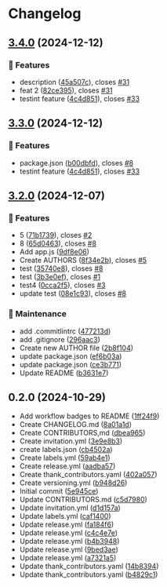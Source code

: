 # Changelog

## [3.4.0](https://github.com/OperationCaribbeanSummer/test-repository/compare/v3.3.0...v3.4.0) (2024-12-12)


### 🚀 Features

* description ([45a507c](https://github.com/OperationCaribbeanSummer/test-repository/commit/45a507c4d57e4cf6bcded4a87e0dd1d959211ad4)), closes [#31](https://github.com/OperationCaribbeanSummer/test-repository/issues/31)
* feat 2 ([82ce395](https://github.com/OperationCaribbeanSummer/test-repository/commit/82ce39537c3aebbec5b5edcf70510b11ef98c323)), closes [#31](https://github.com/OperationCaribbeanSummer/test-repository/issues/31)
* testint feature ([4c4d851](https://github.com/OperationCaribbeanSummer/test-repository/commit/4c4d851d2d49114a4703664f252591a3c894a440)), closes [#33](https://github.com/OperationCaribbeanSummer/test-repository/issues/33)

## [3.3.0](https://github.com/OperationCaribbeanSummer/test-repository/compare/v3.2.0...v3.3.0) (2024-12-12)


### 🚀 Features

* package.json ([b00dbfd](https://github.com/OperationCaribbeanSummer/test-repository/commit/b00dbfd096279858a5beb6e7818dac64dd80f1af)), closes [#8](https://github.com/OperationCaribbeanSummer/test-repository/issues/8)
* testint feature ([4c4d851](https://github.com/OperationCaribbeanSummer/test-repository/commit/4c4d851d2d49114a4703664f252591a3c894a440)), closes [#33](https://github.com/OperationCaribbeanSummer/test-repository/issues/33)

## [3.2.0](https://github.com/OperationCaribbeanSummer/test-repository/compare/v3.1.2...v3.2.0) (2024-12-07)


### 🚀 Features

* 5 ([71b1739](https://github.com/OperationCaribbeanSummer/test-repository/commit/71b1739d57929636faa23b626eb69dfaf6cdbcde)), closes [#2](https://github.com/OperationCaribbeanSummer/test-repository/issues/2)
* 8 ([65d0463](https://github.com/OperationCaribbeanSummer/test-repository/commit/65d046328e6a852a4c8d30aab649029467deb3c0)), closes [#8](https://github.com/OperationCaribbeanSummer/test-repository/issues/8)
* Add app.js ([9df8e06](https://github.com/OperationCaribbeanSummer/test-repository/commit/9df8e063863233c08b6f7a7b5eec4a52c094a31c))
* Create AUTHORS ([8f34e2b](https://github.com/OperationCaribbeanSummer/test-repository/commit/8f34e2b35591bcf65519aa30799979cf59ff4c1b)), closes [#5](https://github.com/OperationCaribbeanSummer/test-repository/issues/5)
* test ([35740e8](https://github.com/OperationCaribbeanSummer/test-repository/commit/35740e8d9dcbce916149091d4d8be783ff568010)), closes [#8](https://github.com/OperationCaribbeanSummer/test-repository/issues/8)
* test ([3b3e0ef](https://github.com/OperationCaribbeanSummer/test-repository/commit/3b3e0ef2293485eefab726e1816afd24b2a6638d)), closes [#1](https://github.com/OperationCaribbeanSummer/test-repository/issues/1)
* test4 ([0cca2f5](https://github.com/OperationCaribbeanSummer/test-repository/commit/0cca2f5b0f7cce0dce10f786f60d2b3cb8a3444e)), closes [#3](https://github.com/OperationCaribbeanSummer/test-repository/issues/3)
* update test ([08e1c93](https://github.com/OperationCaribbeanSummer/test-repository/commit/08e1c93a9386a459921ea40fb67b60988e3b01ed)), closes [#8](https://github.com/OperationCaribbeanSummer/test-repository/issues/8)


### 🧰 Maintenance

* add .commitlintrc ([477213d](https://github.com/OperationCaribbeanSummer/test-repository/commit/477213d5163da2b7163fafd8e86709fcf5de8ad8))
* add .gitignore ([296aac3](https://github.com/OperationCaribbeanSummer/test-repository/commit/296aac359aa75bfbbf9560ae43657e0403bcafb2))
* Create new AUTHOR file ([2b8f104](https://github.com/OperationCaribbeanSummer/test-repository/commit/2b8f104d0484e2555de3ce869f98a09c3a4ac143))
* update package.json ([ef6b03a](https://github.com/OperationCaribbeanSummer/test-repository/commit/ef6b03afdf94683ba3594e7bc1fb9a5d607f2529))
* update package.json ([ce3b771](https://github.com/OperationCaribbeanSummer/test-repository/commit/ce3b7712a4c9f82f197f44068c4d9139706709f8))
* Update README ([b3631e7](https://github.com/OperationCaribbeanSummer/test-repository/commit/b3631e7d10f9d5c34c0387c1dbdb6be45f33c332))

## 0.2.0 (2024-10-29)

* Add workflow badges to README ([1ff24f9](https://github.com/OperationCaribbeanSummer/test-repository/commit/1ff24f9))
* Create CHANGELOG.md ([8a01a1d](https://github.com/OperationCaribbeanSummer/test-repository/commit/8a01a1d))
* Create CONTRIBUTORS,md ([dbea965](https://github.com/OperationCaribbeanSummer/test-repository/commit/dbea965))
* Create invitation.yml ([3e9e8b3](https://github.com/OperationCaribbeanSummer/test-repository/commit/3e9e8b3))
* create labels.json ([cb4502a](https://github.com/OperationCaribbeanSummer/test-repository/commit/cb4502a))
* Create labels.yml ([59ab4e1](https://github.com/OperationCaribbeanSummer/test-repository/commit/59ab4e1))
* Create release.yml ([aadba57](https://github.com/OperationCaribbeanSummer/test-repository/commit/aadba57))
* Create thank_contributors.yaml ([402a057](https://github.com/OperationCaribbeanSummer/test-repository/commit/402a057))
* Create versioning.yml ([b948d26](https://github.com/OperationCaribbeanSummer/test-repository/commit/b948d26))
* Initial commit ([5e945ce](https://github.com/OperationCaribbeanSummer/test-repository/commit/5e945ce))
* Update CONTRIBUTORS.md ([c5d7980](https://github.com/OperationCaribbeanSummer/test-repository/commit/c5d7980))
* Update invitation.yml ([d1d157a](https://github.com/OperationCaribbeanSummer/test-repository/commit/d1d157a))
* Update labels.yml ([caf1400](https://github.com/OperationCaribbeanSummer/test-repository/commit/caf1400))
* Update release.yml ([fa184f6](https://github.com/OperationCaribbeanSummer/test-repository/commit/fa184f6))
* Update release.yml ([c4c4e7e](https://github.com/OperationCaribbeanSummer/test-repository/commit/c4c4e7e))
* Update release.yml ([b4b3948](https://github.com/OperationCaribbeanSummer/test-repository/commit/b4b3948))
* Update release.yml ([9bed3ae](https://github.com/OperationCaribbeanSummer/test-repository/commit/9bed3ae))
* Update release.yml ([a7321a5](https://github.com/OperationCaribbeanSummer/test-repository/commit/a7321a5))
* Update thank_contributors.yaml ([14b8394](https://github.com/OperationCaribbeanSummer/test-repository/commit/14b8394))
* Update thank_contributors.yaml ([b4829c1](https://github.com/OperationCaribbeanSummer/test-repository/commit/b4829c1))
